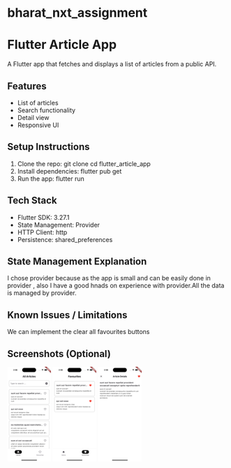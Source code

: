 # bharat_nxt_assignment

# Flutter Article App
A Flutter app that fetches and displays a list of articles from a public
API.
## Features
- List of articles
- Search functionality
- Detail view
- Responsive UI
## Setup Instructions
1. Clone the repo:
git clone <your-repo-link>
cd flutter_article_app
2. Install dependencies:
flutter pub get
3. Run the app:
flutter run
## Tech Stack
- Flutter SDK: 3.27.1
- State Management: Provider
- HTTP Client: http
- Persistence: shared_preferences

## State Management Explanation
I chose provider because as the app is small and can be easily done in provider , also I have a good hnads on experience with provider.All the data is managed by provider.
## Known Issues / Limitations
We can implement the clear all favourites buttons
## Screenshots (Optional)
<p float="left">
  <img src="/screenshot1.png" width="100" />
  <img src="/screenshot2.png" width="100" /> 
  <img src="/screenshot3.png" width="100" />
</p>

